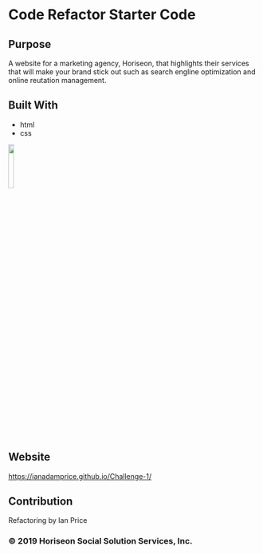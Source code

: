 # Code Refactor Starter Code

## Purpose
A website for a marketing agency, Horiseon, that highlights their services that will make your brand stick out such as search engline optimization and online reutation management.

## Built With
* html
* css


<img src="https://github.com/IanAdamPrice/IanPriceChallenge-1/blob/main/01-html-css-git-homework-demo.png" width="15%"></img>

## Website 
https://ianadamprice.github.io/Challenge-1/
## Contribution
Refactoring by Ian Price
### &copy; 2019 Horiseon Social Solution Services, Inc.
